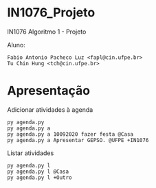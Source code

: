 # IN1076_Projeto
IN1076 Algoritmo 1 - Projeto

Aluno:
```
Fabio Antonio Pacheco Luz <fapl@cin.ufpe.br>
Tu Chin Hung <tch@cin.ufpe.br>
```

# Apresentação

Adicionar atividades à agenda 
```
py agenda.py
py agenda.py a
py agenda.py a 10092020 fazer festa @Casa
py agenda.py a Apresentar GEPSO. @UFPE +IN1076
```

Listar atividades
```
py agenda.py l
py agenda.py l @Casa
py agenda.py l +Outro

